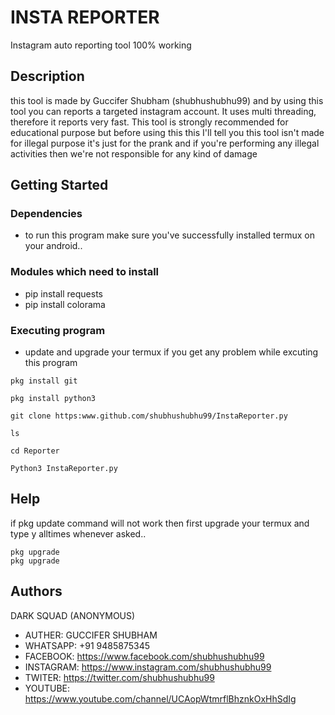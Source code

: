 # INSTA REPORTER
Instagram auto reporting tool 100% working




## Description

this tool is made by Guccifer Shubham (shubhushubhu99) and by using this tool you can reports a targeted instagram account. It uses multi threading, therefore it reports very fast. 
This tool is strongly recommended for educational purpose but before using this this I'll tell you this tool isn't made for illegal purpose it's just for the prank and if you're performing any illegal activities then we're not responsible for any kind of damage 

## Getting Started

### Dependencies

* to run this program make sure you've successfully installed termux on your android..




### Modules which need to install

* pip install requests
* pip install colorama



### Executing program

* update and upgrade your termux if you get any problem while excuting this program
```
pkg install git
```
```
pkg install python3
```
```
git clone https:www.github.com/shubhushubhu99/InstaReporter.py
```
```
ls 
```
```
cd Reporter
```
```
Python3 InstaReporter.py
```



## Help

if pkg update command will not work then first upgrade your termux and type y alltimes whenever asked..
```
pkg upgrade
pkg upgrade
```

## Authors

DARK SQUAD (ANONYMOUS)

* AUTHER: GUCCIFER SHUBHAM
* WHATSAPP: +91 9485875345
* FACEBOOK: https://www.facebook.com/shubhushubhu99
* INSTAGRAM: https://www.instagram.com/shubhushubhu99
* TWITER: https://twitter.com/shubhushubhu99
* YOUTUBE: https://www.youtube.com/channel/UCAopWtmrflBhznkOxHhSdIg

